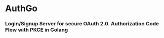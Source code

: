 # AuthGo

### Login/Signup Server for secure OAuth 2.0. Authorization Code Flow with PKCE in Golang

